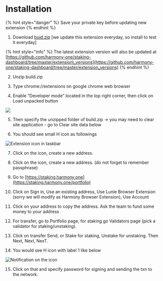 # Installation

{% hint style="danger" %}
Save your private key before updating new extension
{% endhint %}

1. Download [buid.zip](https://drive.google.com/file/d/1TBBXLYrwCGcTld3Rg06MG1Alkl_EE7xN/view?usp=sharing) \[we update this extension everyday, so install to test it everyday\] 

{% hint style="info" %}
The latest extension version will also be updated at [https://github.com/harmony-one/staking-dashboard/tree/master/extension\_versions](https://github.com/harmony-one/staking-dashboard/tree/master/extension_versions)
{% endhint %}

2. Unzip build.zip

3. Type chrome://extensions on google chrome web browser 

4. Enable “Developer mode” located in the top right corner, then click on Load unpacked button 

![](https://lh4.googleusercontent.com/kS-Bo5IrBSEjCuZf89ke4SKIAYkv7qSsTGUN6_LLFIVBMGaOtSTE73hGof1TdjRiHMAAQXxwzZ8gLy06VtTuGsBPZloPgjaIAB6jQkg36CZOJFPHujuUKhm2RWVBDS0Bxy5g2AuO)



5. Then specify the unzipped folder of build.zip → you may need to clear site application - go to Clear site data below

6. You should see small H icon as followings

![Extension icon in taskbar](https://lh5.googleusercontent.com/QmPyhz1K8kErXosXuv1RIV8ur6zGPSoMDkqONVzPgM0UvGnNtyAUNehQeclKNz4fLq3VB-d47s27kilEQjRNfLN4VK2opts1Sozd1_W9YhceuIzoDiCtqfkigtxPYzfJzQEQ13lx)

7. Click on the icon, create a new address.

8. Click on the icon, create a new address. \(do not forget to remember passphrase\)

9. Go to [https://staking.harmony.one](https://staking.harmony.one/portfolio)

10. Click on Sign in, Use an existing address, Use Lunie Browser Extension \(sorry we will modify as Harmony Browser Extension\), Use Account

11. Click on your address to copy the address. Ask the team to fund some money to your address

12. For transfer, go to Portfolio page, for staking go Validators page \(pick a validator for staking/unstaking\).

13. Click on transfer Send, or Stake for staking, Unstake for unstaking. Then Next, Next, NexT.

14. You would see H icon with label 1 like below

![Notification on the icon](https://lh5.googleusercontent.com/MyGOtSPQFFRzcl2f8VXfhuDlOoVN4SI-nLkPZH2fPxykzKUpGegNoz6ZICegqWlIDSWLpYPNSBve0vpvDhvfIQszptyMjE9r5Z3mC5gCBb4iDvJrHp3S_d8rB1hFcvxlalXUAHkI)

15. Click on that and specify password for signing and sending the txn to the network.

